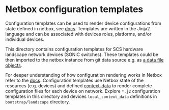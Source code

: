 # Netbox configuration templates

Configuration templates can be used to render device configurations from state defined in netbox, see [docs](https://netboxlabs.com/docs/netbox/en/stable/models/extras/configtemplate/).
Templates are written in the Jinja2 language and can be associated with devices roles, platforms, and/or individual devices.

This directory contains configuration templates for SCS hardware landscape network devices (SONiC switches).
These templates could be then imported to the netbox instance from git data source e.g. as [a data file objects](https://netboxlabs.com/docs/netbox/en/stable/models/core/datafile/).

For deeper understanding of how configuration rendering works in Netbox refer to the [docs](https://netboxlabs.com/docs/netbox/en/stable/features/configuration-rendering/).
Configuration templates use Netbox state of the resources (e.g. devices) and defined [context-data](https://netboxlabs.com/docs/netbox/en/stable/features/context-data/)
to render complete configuration files for each device on network.
Explore `*.j2` configuration templates in this directory and devices `local_context_data` definitions in 
`bootstrap/landscape` directory.
